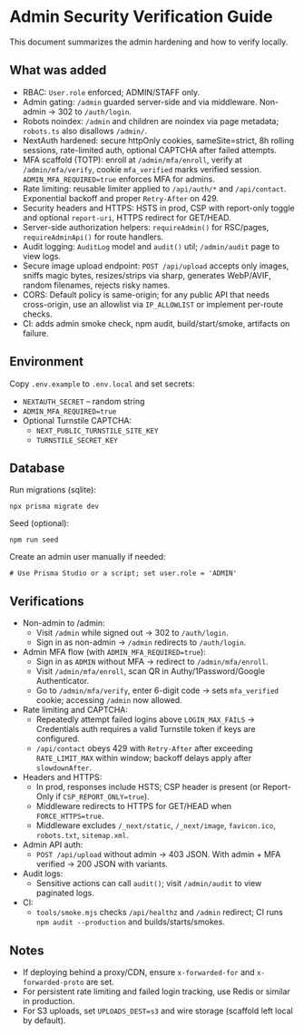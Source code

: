 # Admin Security Verification Guide

This document summarizes the admin hardening and how to verify locally.

## What was added

- RBAC: `User.role` enforced; ADMIN/STAFF only.
- Admin gating: `/admin` guarded server-side and via middleware. Non-admin → 302 to `/auth/login`.
- Robots noindex: `/admin` and children are noindex via page metadata; `robots.ts` also disallows `/admin/`.
- NextAuth hardened: secure httpOnly cookies, sameSite=strict, 8h rolling sessions, rate-limited auth, optional CAPTCHA after failed attempts.
- MFA scaffold (TOTP): enroll at `/admin/mfa/enroll`, verify at `/admin/mfa/verify`, cookie `mfa_verified` marks verified session. `ADMIN_MFA_REQUIRED=true` enforces MFA for admins.
- Rate limiting: reusable limiter applied to `/api/auth/*` and `/api/contact`. Exponential backoff and proper `Retry-After` on 429.
- Security headers and HTTPS: HSTS in prod, CSP with report-only toggle and optional `report-uri`, HTTPS redirect for GET/HEAD.
- Server-side authorization helpers: `requireAdmin()` for RSC/pages, `requireAdminApi()` for route handlers.
- Audit logging: `AuditLog` model and `audit()` util; `/admin/audit` page to view logs.
- Secure image upload endpoint: `POST /api/upload` accepts only images, sniffs magic bytes, resizes/strips via sharp, generates WebP/AVIF, random filenames, rejects risky names.
- CORS: Default policy is same-origin; for any public API that needs cross-origin, use an allowlist via `IP_ALLOWLIST` or implement per-route checks.
- CI: adds admin smoke check, npm audit, build/start/smoke, artifacts on failure.

## Environment

Copy `.env.example` to `.env.local` and set secrets:

- `NEXTAUTH_SECRET` – random string
- `ADMIN_MFA_REQUIRED=true`
- Optional Turnstile CAPTCHA:
  - `NEXT_PUBLIC_TURNSTILE_SITE_KEY`
  - `TURNSTILE_SECRET_KEY`

## Database

Run migrations (sqlite):

```
npx prisma migrate dev
```

Seed (optional):

```
npm run seed
```

Create an admin user manually if needed:

```
# Use Prisma Studio or a script; set user.role = 'ADMIN'
```

## Verifications

- Non-admin to /admin:
  - Visit `/admin` while signed out → 302 to `/auth/login`.
  - Sign in as non-admin → `/admin` redirects to `/auth/login`.
- Admin MFA flow (with `ADMIN_MFA_REQUIRED=true`):
  - Sign in as `ADMIN` without MFA → redirect to `/admin/mfa/enroll`.
  - Visit `/admin/mfa/enroll`, scan QR in Authy/1Password/Google Authenticator.
  - Go to `/admin/mfa/verify`, enter 6-digit code → sets `mfa_verified` cookie; accessing `/admin` now allowed.
- Rate limiting and CAPTCHA:
  - Repeatedly attempt failed logins above `LOGIN_MAX_FAILS` → Credentials auth requires a valid Turnstile token if keys are configured.
  - `/api/contact` obeys 429 with `Retry-After` after exceeding `RATE_LIMIT_MAX` within window; backoff delays apply after `slowdownAfter`.
- Headers and HTTPS:
  - In prod, responses include HSTS; CSP header is present (or Report-Only if `CSP_REPORT_ONLY=true`).
  - Middleware redirects to HTTPS for GET/HEAD when `FORCE_HTTPS=true`.
  - Middleware excludes `/_next/static`, `/_next/image`, `favicon.ico`, `robots.txt`, `sitemap.xml`.
- Admin API auth:
  - `POST /api/upload` without admin → 403 JSON. With admin + MFA verified → 200 JSON with variants.
- Audit logs:
  - Sensitive actions can call `audit()`; visit `/admin/audit` to view paginated logs.
- CI:
  - `tools/smoke.mjs` checks `/api/healthz` and `/admin` redirect; CI runs `npm audit --production` and builds/starts/smokes.

## Notes

- If deploying behind a proxy/CDN, ensure `x-forwarded-for` and `x-forwarded-proto` are set.
- For persistent rate limiting and failed login tracking, use Redis or similar in production.
- For S3 uploads, set `UPLOADS_DEST=s3` and wire storage (scaffold left local by default).
